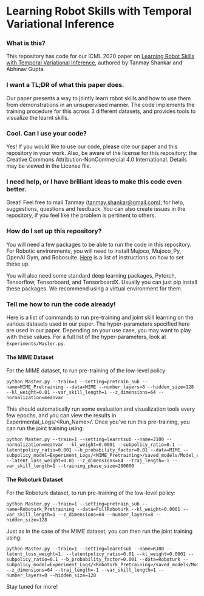 # Learning Robot Skills with Temporal Variational Inference

### What is this? ###

This repository has code for our ICML 2020 paper on [Learning Robot Skills with Temporal Variational Inference](https://proceedings.icml.cc/static/paper_files/icml/2020/2847-Paper.pdf), authored by Tanmay Shankar and Abhinav Gupta.

### I want a TL;DR of what this paper does. ###

Our paper presents a way to jointly learn robot skills and how to use them from demonstrations in an unsupervised manner. 
The code implements the training procedure for this across 3 different datasets, and provides tools to visualize the learnt skills.

### Cool. Can I use your code? ###

Yes! If you would like to use our code, please cite our paper and this repository in your work.
Also, be aware of the license for this repository: the Creative Commons Attribution-NonCommercial 4.0 International. Details may be viewed in the License file. 

### I need help, or I have brilliant ideas to make this code even better. ###

Great! Feel free to mail Tanmay (tanmay.shankar@gmail.com), for help, suggestions, questions and feedback. You can also create issues in the repository, if you feel like the problem is pertinent to others. 

### How do I set up this repository? ###

You will need a few packages to be able to run the code in this repository.
For Robotic environments, you will need to install Mujoco, Mujoco_Py, OpenAI Gym, and Robosuite. [Here](https://docs.google.com/document/d/1V6BJf4R-2TXKO_IEOII5rLJbGj0jrJPptjtBCfczPk8/edit?usp=sharing) is a list of instructions on how to set these up. 

You will also need some standard deep learning packages, Pytorch, Tensorflow, Tensorboard, and TensorboardX. Usually you can just pip install these packages. We recommend using a virtual environment for them. 

### Tell me how to run the code already! ###

Here is a list of commands to run pre-training and joint skill learning on the various datasets used in our paper. The hyper-parameters specified here are used in our paper. Depending on your use case, you may want to play with these values. For a full list of the hyper-parameters, look at `Experiments/Master.py`. 

#### The MIME Dataset ####
For the MIME dataset, to run pre-training of the low-level policy: 

```
python Master.py --train=1 --setting=pretrain_sub --name=MIME_Pretraining --data=MIME --number_layers=8 --hidden_size=128 --kl_weight=0.01 --var_skill_length=1 --z_dimensions=64 --normalization=meanvar
```
  
This should automatically run some evaluation and visualization tools every few epochs, and you can view the results in Experimental_Logs/<Run_Name>/. 
Once you've run this pre-training, you can run the joint training using: 

```
python Master.py --train=1 --setting=learntsub --name=J100 --normalization=meanvar --kl_weight=0.0001 --subpolicy_ratio=0.1 --latentpolicy_ratio=0.001 --b_probability_factor=0.01 --data=MIME --subpolicy_model=Experiment_Logs/<MIME_Pretraining>/saved_models/Model_epoch480 --latent_loss_weight=0.01 --z_dimensions=64 --traj_length=-1 --var_skill_length=1 --training_phase_size=200000  
```

#### The Roboturk Dataset ####
For the Roboturk dataset, to run pre-training of the low-level policy: 

```
python Master.py --train=1 --setting=pretrain_sub --name=Roboturk_Pretraining --data=FullRoboturk --kl_weight=0.0001 --var_skill_length=1 --z_dimensions=64 --number_layers=8 --hidden_size=128
```

Just as in the case of the MIME dataset, you can then run the joint training using: 

```
python Master.py --train=1 --setting=learntsub --name=RJ80 --latent_loss_weight=1. --latentpolicy_ratio=0.01 --kl_weight=0.0001 --subpolicy_ratio=0.1 --b_probability_factor=0.001 --data=Roboturk --subpolicy_model=Experiment_Logs/<Roboturk_Pretraining>/saved_models/Model_epoch20 --z_dimensions=64 --traj_length=-1 --var_skill_length=1 --number_layers=8 --hidden_size=128
```
Stay tuned for more! 
